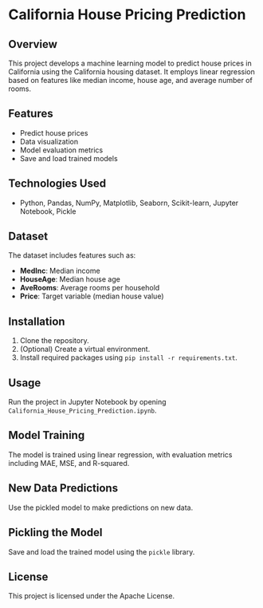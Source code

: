 # California House Pricing Prediction

## Overview
This project develops a machine learning model to predict house prices in California using the California housing dataset. It employs linear regression based on features like median income, house age, and average number of rooms.

## Features
- Predict house prices
- Data visualization
- Model evaluation metrics
- Save and load trained models

## Technologies Used
- Python, Pandas, NumPy, Matplotlib, Seaborn, Scikit-learn, Jupyter Notebook, Pickle

## Dataset
The dataset includes features such as:
- **MedInc**: Median income
- **HouseAge**: Median house age
- **AveRooms**: Average rooms per household
- **Price**: Target variable (median house value)

## Installation
1. Clone the repository.
2. (Optional) Create a virtual environment.
3. Install required packages using `pip install -r requirements.txt`.

## Usage
Run the project in Jupyter Notebook by opening `California_House_Pricing_Prediction.ipynb`.

## Model Training
The model is trained using linear regression, with evaluation metrics including MAE, MSE, and R-squared.

## New Data Predictions
Use the pickled model to make predictions on new data.

## Pickling the Model
Save and load the trained model using the `pickle` library.

## License
This project is licensed under the Apache License.
